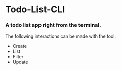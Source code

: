 # Todo-List-CLI

### A todo list app right from the terminal. 

The following interactions can be made with the tool.
* Create
* List
* Filter
* Update
